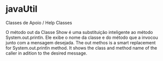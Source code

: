 # javaUtil
Classes de Apoio / Help Classes

O método out da Classe Show é uma substituição inteligente ao método System.out.println. Ele exibe o nome da classe e do método que a invocou junto com a mensagem desejada.
The out methos is a smart replacement for System.out.println method. It shows the class and method name of the caller in adition to the desired message.
